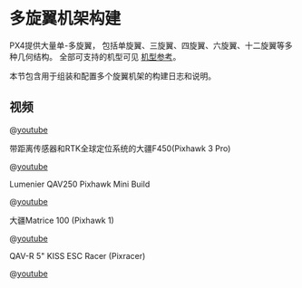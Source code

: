 # 多旋翼机架构建

PX4提供大量单-多旋翼， 包括单旋翼、三旋翼、四旋翼、六旋翼、十二旋翼等多种几何结构。 全部可支持的机型可见 [机型参考](../airframes/airframe_reference.md#copter)。

本节包含用于组装和配置多个旋翼机架的构建日志和说明。

## 视频

@[youtube](https://www.youtube.com/watch?v=LnUmYgAINBc&vq=hd720)

带距离传感器和RTK全球定位系统的大疆F450(Pixhawk 3 Pro)

@[youtube](https://www.youtube.com/watch?v=JovSwzoTepU)

Lumenier QAV250 Pixhawk Mini Build

@[youtube](http://www.youtube.com/watch?v=MZzo4DMNkug)

大疆Matrice 100 (Pixhawk 1)

@[youtube](https://www.youtube.com/watch?v=3OGs0ONemGc)

QAV-R 5" KISS ESC Racer (Pixracer)

@[youtube](https://youtu.be/wMYgqvsNEwQ)